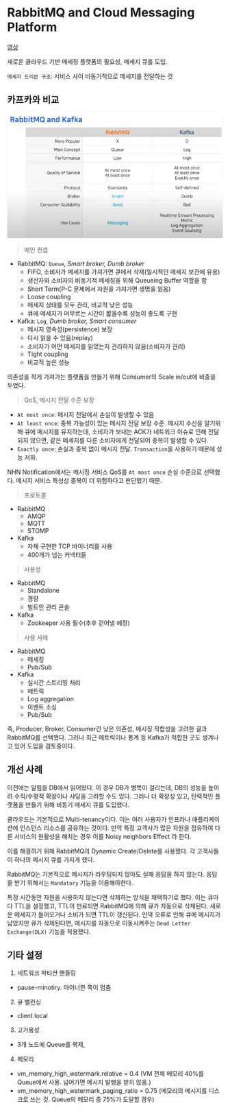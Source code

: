 # RabbitMQ and Cloud Messaging Platform

[영상](https://www.youtube.com/watch?v=SmE_k8lqfRQ&list=PL42XJKPNDepZbqM9N11RxL5UY_5PbA_Wo&index=15&ab_channel=TOAST)

새로운 클라우드 기반 메세징 플랫폼의 필요성, 메세지 큐를 도입.

`메세지 드리븐 구조`: 서비스 사이 비동기적으로 메세지를 전달하는 것

## 카프카와 비교

![](./static/rabbitmq-00.png)

> 메인 컨셉

- RabbitMQ: `Queue`, *Smart broker, Dumb broker*
  - FIFO, 소비자가 메세지를 가져가면 큐에서 삭제(일시적인 메세지 보관에 유용)
  - 생산자와 소비자의 비동기적 메세징을 위해 Queueing Buffer 역할을 함 
  - Short Term(P-C 문제에서 자원을 가져가면 생명을 잃음)
  - Loose coupling
  - 메세지 상태를 모두 관리, 비교적 낮은 성능
  - 큐에 메세지가 머무르는 시간이 짧을수록 성능이 좋도록 구현
- Kafka: `Log`, *Dumb broker, Smart consumer*
  - 메시지 영속성(persistence) 보장
  - 다시 읽을 수 있음(replay)
  - 소비자가 어떤 메세지를 읽었는지 관리하지 않음(소비자가 관리)
  - Tight coupling
  - 비교적 높은 성능

의존성을 적게 가져가는 플랫폼을 만들기 위해 Consumer의 Scale in/out에 비중을 두었다.

> QoS, 메시지 전달 수준 보장

- `At most once`: 메시지 전달에서 손실이 발생할 수 있음
- `At least once`: 중복 가능성이 있는 메시지 전달 보장 수준. 메시지 수신을 알기위해 큐에 메시지를 유지하는데, 소비자가 보내는 ACK가 네트워크 이슈로 인해 전달되지 않으면, 같은 메세지를 다른 소비자에게 전달되어 중복이 발생할 수 있다.
- `Exactly once`: 손실과 중복 없이 메시지 전달. `Transaction`을 사용하기 때문에 성능 저하.

NHN Notification에서는 메시징 서비스 QoS를 `At most once` 손실 수준으로 선택했다. 메시지 서비스 특성상 중복이 더 위험하다고 판단했기 때문.

> 프로토콜

- RabbitMQ
  - AMQP
  - MQTT
  - STOMP
- Kafka
  - 자체 구현한 TCP 바이너리를 사용
  - 400개가 넘는 커넥터들

> 사용성

- RabbitMQ
  - Standalone
  - 경량
  - 빌트인 관리 콘솔
- Kafka
  - Zookeeper 사용 필수(추후 걷어낼 예정)

> 사용 사례

- RabbitMQ
  - 메세징
  - Pub/Sub
- Kafka
  - 실시간 스트리밍 처리
  - 메트릭
  - Log aggregation
  - 이벤트 소싱
  - Pub/Sub

즉, Producer, Broker, Consumer간 낮은 의존성, 메시징 적합성을 고려한 결과 RabbitMQ를 선택했다. 그러나 최근 메트릭이나 통계 등 Kafka가 적합한 곳도 생겨나고 있어 도입을 검토중이다.

## 개선 사례

이전에는 알림을 DB에서 읽어왔다. 이 경우 DB가 병목이 걸리는데, DB의 성능을 높이려 수직/수평적 확장이나 샤딩을 고려할 수도 있다. 그러나 더 확장성 있고, 탄력적인 플랫폼을 만들기 위해 비동기 메세지 큐를 도입했다.

클라우드는 기본적으로 Multi-tenancy이다. 이는 여러 사용자가 인프라나 애플리케이션에 인스턴스 리소스를 공유하는 것이다. 만약 특정 고객사가 많은 자원을 점유하여 다른 서비스의 원활성을 해치는 경우 이를 Noisy neighbors Effect 라 한다.

이를 해결하기 위해 RabbitMQ의 Dynamic Create/Delete를 사용했다. 각 고객사들이 하나의 메시지 큐를 가지게 했다. 

RabbitMQ는 기본적으로 메시지가 라우팅되지 않아도 실패 응답을 하지 않는다. 응답을 받기 위해서는 `Mandatory` 기능을 이용해야한다. 

특정 시간동안 자원을 사용하지 않는다면 삭제하는 방식을 채택하기로 했다. 이는 큐마다 TTL을 설정했고, TTL이 만료되면 RabbitMQ에 의해 큐가 자동으로 삭제된다. 새로운 메세지가 들어오거나 소비가 되면 TTL이 갱신된다. 만약 오류로 인해 큐에 메시지가 남았지만 큐가 삭제된다면, 메시지를 자동으로 이동시켜주는 `Dead Letter Exchange(DLX)` 기능을 적용했다.

## 기타 설정

1. 네트워크 파티션 핸들링
- pause-minotiry. 마이너한 쪽이 멈춤

2. 큐 밸런싱
- client local

3. 고가용성
- 3개 노드에 Queue를 복제, 

4. 메모리
- vm_memory_high_watermark.relative = 0.4 (VM 전체 메모리 40%를 Queue에서 사용. 넘어가면 메시지 발행을 받지 않음.)
- vm_memory_high_watermark_paging_ratio = 0.75 (메모리의 메시지를 디스크로 쓰는 것. Queue의 메모리 중 75%가 도달할 경우)

